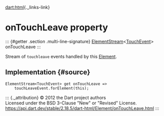 [dart:html](../../dart-html/dart-html-library){._links-link}

onTouchLeave property
=====================

::: {#getter .section .multi-line-signature}
[ElementStream](../elementstream-class)\<[TouchEvent](../touchevent-class)\>
onTouchLeave
:::

Stream of `touchleave` events handled by this
[Element](../element-class).

Implementation {#source}
--------------

``` {.language-dart data-language="dart"}
ElementStream<TouchEvent> get onTouchLeave =>
    touchLeaveEvent.forElement(this);
```

::: {._attribution}
© 2012 the Dart project authors\
Licensed under the BSD 3-Clause \"New\" or \"Revised\" License.\
<https://api.dart.dev/stable/2.18.5/dart-html/Element/onTouchLeave.html>
:::
